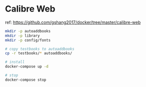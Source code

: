 
# Calibre Web

ref: https://github.com/gshang2017/docker/tree/master/calibre-web

```bash
mkdir -p autoaddbooks
mkdir -p library
mkdir -p config/fonts

# copy testbooks to autoaddbooks
cp -r testbooks/* autoaddbooks/

# install
docker-compose up -d

# stop
docker-compose stop

```
